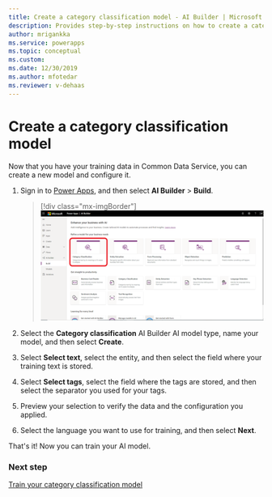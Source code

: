 ```yaml
---
title: Create a category classification model - AI Builder | Microsoft Docs
description: Provides step-by-step instructions on how to create a category classification model
author: mrigankka
ms.service: powerapps
ms.topic: conceptual
ms.custom: 
ms.date: 12/30/2019
ms.author: mfotedar
ms.reviewer: v-dehaas
---
```


# Create a category classification model

Now that you have your training data in Common Data Service, you can create a new model and configure it.

1. Sign in to [Power Apps](https://make.powerapps.com/), and then select **AI Builder** > **Build**.

    > [!div class="mx-imgBorder"]
    > ![Build a category classification model screen](media/build-text-classification-model.png "Build a category classification model screen")

2. Select the **Category classification** AI Builder AI model type, name your model, and then select **Create**.
3. Select **Select text**, select the entity, and then select the field where your training text is stored.
4. Select **Select tags**, select the field where the tags are stored, and then select the separator you used for your tags.
5. Preview your selection to verify the data and the configuration you applied.
6. Select the language you want to use for training, and then select **Next**.

That's it! Now you can train your AI model.

### Next step

[Train your category classification model](train-text-classification-model.md)
